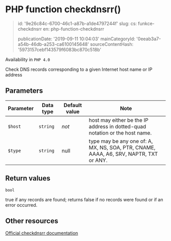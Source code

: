 PHP function checkdnsrr()
=========================

> id: '9e26c84c-6700-46c1-a87b-a1de4797244f'
> slug:
> 	cs: funkce-checkdnsrr
> 	en: php-function-checkdnsrr
> 
> publicationDate: '2019-09-11 10:04:03'
> mainCategoryId: '0eeab3a7-a54b-46db-a253-ca6100145648'
> sourceContentHash: '5973157cebf143579f6083bc870c518b'

Availability in `PHP 4.0`

Check DNS records corresponding to a given Internet host name or IP address


Parameters
--------------

| Parameter | Data type | Default value | Note |
|-----|-----|-----|-----|
| `$host` | `string` | *not* | host may either be the IP address in dotted-quad notation or the host name. |
| `$type` | `string` | null | type may be any one of: A, MX, NS, SOA, PTR, CNAME, AAAA, A6, SRV, NAPTR, TXT or ANY. |


Return values
----------------

`bool`

true if any records are found; returns false if no records
were found or if an error occurred.

Other resources
------------

[Official checkdnsrr documentation](https://www.php.net/manual/en/function.checkdnsrr.php)
